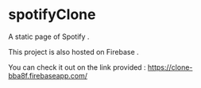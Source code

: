 # spotifyClone
A static page of Spotify .

This project is also hosted on Firebase .

You can check it out on the link provided : https://clone-bba8f.firebaseapp.com/
